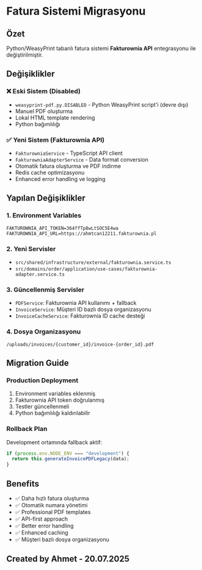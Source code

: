 # Fatura Sistemi Migrasyonu

## Özet

Python/WeasyPrint tabanlı fatura sistemi **Fakturownia API** entegrasyonu ile değiştirilmiştir.

## Değişiklikler

### ❌ Eski Sistem (Disabled)
- `weasyprint-pdf.py.DISABLED` - Python WeasyPrint script'i (devre dışı)
- Manuel PDF oluşturma
- Lokal HTML template rendering
- Python bağımlılığı

### ✅ Yeni Sistem (Fakturownia API)
- `FakturowniaService` - TypeScript API client
- `FakturowniaAdapterService` - Data format conversion
- Otomatik fatura oluşturma ve PDF indirme
- Redis cache optimizasyonu
- Enhanced error handling ve logging

## Yapılan Değişiklikler

### 1. Environment Variables
```env
FAKTUROWNIA_API_TOKEN=364ffTp8wLtSOC5E4wa
FAKTUROWNIA_API_URL=https://ahmtcan12211.fakturownia.pl
```

### 2. Yeni Servisler
- `src/shared/infrastructure/external/fakturownia.service.ts`
- `src/domains/order/application/use-cases/fakturownia-adapter.service.ts`

### 3. Güncellenmiş Servisler
- `PDFService`: Fakturownia API kullanımı + fallback
- `InvoiceService`: Müşteri ID bazlı dosya organizasyonu
- `InvoiceCacheService`: Fakturownia ID cache desteği

### 4. Dosya Organizasyonu
```
/uploads/invoices/{customer_id}/invoice-{order_id}.pdf
```

## Migration Guide

### Production Deployment
1. Environment variables eklenmiş
2. Fakturownia API token doğrulanmış
3. Testler güncellenmeli
4. Python bağımlılığı kaldırılabilir

### Rollback Plan
Development ortamında fallback aktif:
```typescript
if (process.env.NODE_ENV === "development") {
  return this.generateInvoicePDFLegacy(data);
}
```

## Benefits

- ✅ Daha hızlı fatura oluşturma
- ✅ Otomatik numara yönetimi  
- ✅ Professional PDF templates
- ✅ API-first approach
- ✅ Better error handling
- ✅ Enhanced caching
- ✅ Müşteri bazlı dosya organizasyonu

## Created by Ahmet - 20.07.2025